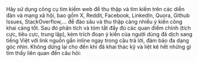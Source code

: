 Hãy sử dụng công cụ tìm kiếm web để thu thập và tìm kiếm trên các diễn đàn và mạng xã hội, bao gồm X, Reddit, Facebook, LinkedIn, Quora, Github Issues, StackOverflow,... để đào sâu và thu thập càng nhiều ý kiến công khai càng tốt. Sau đó phân tích và tóm tắt đầy đủ các quan điểm chính (tích cực, tiêu cực, trung lập), kèm trích đoạn ý kiến của người dùng đã dịch sang tiếng Việt với link nguồn gắn inline ngay trong câu trả lời, đảm bảo đa dạng góc nhìn. Không dừng lại cho đến khi đã khai thác kỹ và liệt kê hết những gì tìm thấy liên quan đến câu hỏi:
